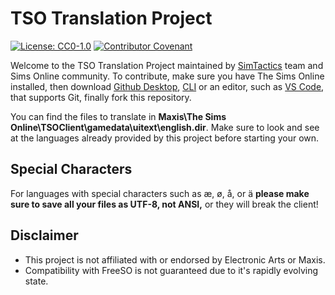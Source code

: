 # TSO Translation Project

[![License: CC0-1.0](https://img.shields.io/badge/License-CC0%201.0-lightgrey.svg)](http://creativecommons.org/publicdomain/zero/1.0/) [![Contributor Covenant](https://img.shields.io/badge/Contributor%20Covenant-v2.0%20adopted-ff69b4.svg)](code_of_conduct.md)

Welcome to the TSO Translation Project maintained by [SimTactics](https://github.com/simtactics) team and Sims Online community. To contribute, make sure you have The Sims Online installed, then download [Github Desktop](https://desktop.github.com/), [CLI](https://cli.github.com/) or an editor, such as [VS Code](https://code.visualstudio.com/), that supports Git, finally fork this repository.

You can find the files to translate in **Maxis\The Sims Online\TSOClient\gamedata\uitext\english.dir**. Make sure to look and see at the languages already provided by this project before starting your own.
## Special Characters

For languages with special characters such as æ, ø, å, or ä **please make sure to save all your files as UTF-8, not ANSI,** or they will break the client!

## Disclaimer

- This project is not affiliated with or endorsed by Electronic Arts or Maxis.
- Compatibility with FreeSO is not guaranteed due to it's rapidly evolving state.